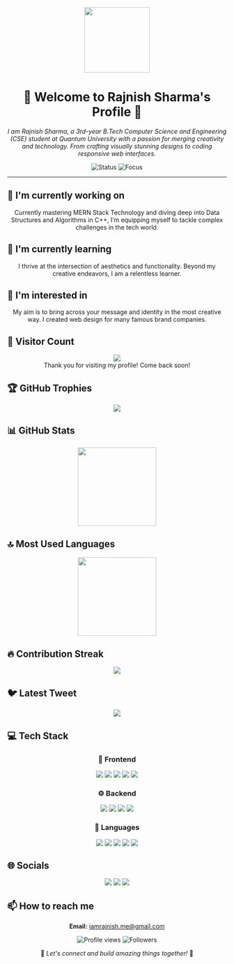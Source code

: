 <div align="center">
  <img height="150" src="https://i.postimg.cc/SxRd2dXR/code2.gif"  />
</div>

###

<div align="center">

# 🌟 Welcome to Rajnish Sharma's Profile 🌟

<p><em>I am Rajnish Sharma, a 3rd-year B.Tech Computer Science and Engineering (CSE) student at Quantum University with a passion for merging creativity and technology. From crafting visually stunning designs to coding responsive web interfaces.</em></p>

<img src="https://img.shields.io/badge/Status-Available_for_collaboration-brightgreen" alt="Status" />
<img src="https://img.shields.io/badge/Focus-Web_Development-blue" alt="Focus" />

</div>

<hr>

## 🔭 I'm currently working on

<div align="center"><p>Currently mastering MERN Stack Technology and diving deep into Data Structures and Algorithms in C++, I’m equipping myself to tackle complex challenges in the tech world.</p></div>

## 🌱 I'm currently learning

<div align="center"><p>I thrive at the intersection of aesthetics and functionality. Beyond my creative endeavors, I am a relentless learner.</p></div>

## 👀 I'm interested in

<div align="center"><p>My aim is to bring across your message and identity in the most creative way. I created web design for many famous brand companies.</p></div>

## 👀 Visitor Count

<!-- ⚠️ Important: Replace 'iamrajnish07' with your actual GitHub username in the URL below -->
<p align="center">
  <img src="https://profile-counter.glitch.me/iamrajnish07/count.svg" />
  <br>Thank you for visiting my profile! Come back soon!
</p>

## 🏆 GitHub Trophies

<!-- ⚠️ Important: Replace 'iamrajnish07' with your actual GitHub username in the URL below -->
<p align="center">
  <img src="https://github-profile-trophy.vercel.app/?username=iamrajnish07&theme=juicyfresh&column=7&margin-w=15&margin-h=15" />
</p>

## 📊 GitHub Stats

<!-- ⚠️ Important: Replace 'iamrajnish07' with your actual GitHub username in the URL below -->
<div align="center">
  <img height="180em" src="https://github-readme-stats.vercel.app/api?username=iamrajnish07&show_icons=true&theme=radical&include_all_commits=true&count_private=true"/>
</div>

## 🔝 Most Used Languages

<!-- ⚠️ Important: Replace 'iamrajnish07' with your actual GitHub username in the URL below -->
<div align="center">
  <img height="180em" src="https://github-readme-stats.vercel.app/api/top-langs/?username=iamrajnish07&layout=compact&langs_count=10&theme=radical"/>
</div>

## 🔥 Contribution Streak

<!-- ⚠️ Important: Replace 'iamrajnish07' with your actual GitHub username in the URL below -->
<div align="center">
  <img src="https://github-readme-streak-stats.herokuapp.com/?user=iamrajnish07&theme=radical&hide_border=false" />
</div>

## 🐦 Latest Tweet

<!-- ⚠️ Important: Replace 'Iamrajnish07' with your actual Twitter username in the URL below -->
<div align="center">
  <a href="https://github.com/VishwaGauravIn/github-twitter-card-embed"><img src="https://gtce.itsvg.in/api?username=iamrajnish07" /></a>
</div>

## 💻 Tech Stack

<div align="center">

### 🎨 Frontend

<img src="https://img.shields.io/badge/-HTML5-05122A?style=for-the-badge&color=ff69b4"> <img src="https://img.shields.io/badge/-CSS3-05122A?style=for-the-badge&color=ff69b4"> <img src="https://img.shields.io/badge/-Tailwind-05122A?style=for-the-badge&color=ff69b4"> <img src="https://img.shields.io/badge/-Bootstrap-05122A?style=for-the-badge&color=ff69b4"> <img src="https://img.shields.io/badge/-React-05122A?style=for-the-badge&color=ff69b4">

### ⚙️ Backend

<img src="https://img.shields.io/badge/-Node.js-05122A?style=for-the-badge&color=4169e1"> <img src="https://img.shields.io/badge/-Express-05122A?style=for-the-badge&color=4169e1"> <img src="https://img.shields.io/badge/-MongoDB-05122A?style=for-the-badge&color=4169e1"> <img src="https://img.shields.io/badge/-MySQL-05122A?style=for-the-badge&color=4169e1">

### 💬 Languages

<img src="https://img.shields.io/badge/-JavaScript-05122A?style=for-the-badge&color=FFA500"> <img src="https://img.shields.io/badge/-C++-05122A?style=for-the-badge&color=FFA500"> <img src="https://img.shields.io/badge/-C-05122A?style=for-the-badge&color=FFA500"> <img src="https://img.shields.io/badge/-Python-05122A?style=for-the-badge&color=FFA500"> <img src="https://img.shields.io/badge/-Java-05122A?style=for-the-badge&color=FFA500">

</div>

## 🌐 Socials

<div align="center">

<a href="https://github.com/iamrajnish07"><img src="https://img.shields.io/badge/github-%23121011.svg?style=for-the-badge&logo=github&logoColor=white&color=9a6bdf"></a> <a href="https://www.linkedin.com/in/iamrajnish07"><img src="https://img.shields.io/badge/linkedin-%230077B5.svg?style=for-the-badge&logo=linkedin&logoColor=white&color=df6b9a"></a> <a href="https://twitter.com/Iamrajnish07"><img src="https://img.shields.io/badge/Twitter-%231DA1F2.svg?style=for-the-badge&logo=Twitter&logoColor=white&color=6bdfcf"></a> 

</div>

## 📫 How to reach me

<div align="center">

**Email:** iamrajnish.me@gmail.com

</div>

<div align="center">

<!-- ⚠️ Important: Replace 'iamrajnish07' with your actual GitHub username in the URLs below -->
<img src="https://komarev.com/ghpvc/?username=iamrajnish07&style=for-the-badge&color=blueviolet" alt="Profile views"/>

<img src="https://img.shields.io/github/followers/iamrajnish07?style=for-the-badge&color=ff69b4" alt="Followers"/>

<p>🌈 <i>Let's connect and build amazing things together!</i> 🚀</p>

</div>


